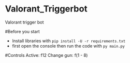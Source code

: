 # Valorant_Triggerbot
Valorant trigger bot

#Before you start
- Install libraries with `pip install -U -r requirements.txt`
- first open the console then run the code with `py main.py`

#Controls
Active: f12
Change gun: f(1 - 8)
